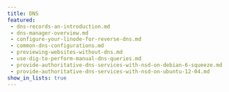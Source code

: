 ```yaml
---
title: DNS
featured:
 - dns-records-an-introduction.md
 - dns-manager-overview.md
 - configure-your-linode-for-reverse-dns.md
 - common-dns-configurations.md
 - previewing-websites-without-dns.md
 - use-dig-to-perform-manual-dns-queries.md
 - provide-authoritative-dns-services-with-nsd-on-debian-6-squeeze.md
 - provide-authoritative-dns-services-with-nsd-on-ubuntu-12-04.md
show_in_lists: true
---
```

